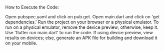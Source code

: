 
How to Execute the Code:

Open pubspec.yaml and click on pub.get.
Open main.dart and click on 'get dependencies.'
Run the project on your browser or a physical emulator.
To run on a physical emulator, remove the device preview; otherwise, keep it.
Use 'flutter run main.dart' to run the code.
If using device preview, view results on devices; else, generate an APK file for building and download it on your mobile.
